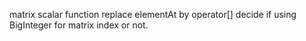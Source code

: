 matrix
    scalar
    function
    replace elementAt by operator[]
decide if using BigInteger for matrix index or not.
